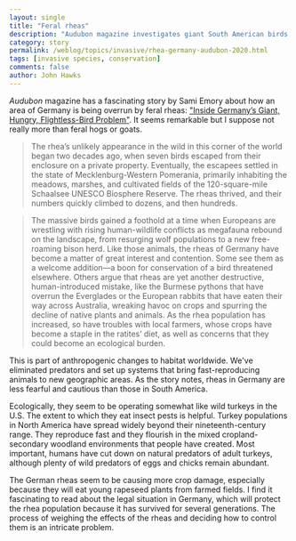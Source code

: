 ```yaml
---
layout: single
title: "Feral rheas"
description: "Audubon magazine investigates giant South American birds becoming established as a feral population in Germany."
category: story
permalink: /weblog/topics/invasive/rhea-germany-audubon-2020.html
tags: [invasive species, conservation]
comments: false
author: John Hawks
---
```


<em>Audubon</em> magazine has a fascinating story by Sami Emory about how an area of Germany is being overrun by feral rheas: <a href="https://www.audubon.org/news/inside-germanys-giant-hungry-flightless-bird-problem">"Inside Germany’s Giant, Hungry, Flightless-Bird Problem"</a>. It seems remarkable but I suppose not really more than feral hogs or goats. 

<blockquote>The rhea’s unlikely appearance in the wild in this corner of the world began two decades ago, when seven birds escaped from their enclosure on a private property. Eventually, the escapees settled in the state of Mecklenburg-Western Pomerania, primarily inhabiting the meadows, marshes, and cultivated fields of the 120-square-mile Schaalsee UNESCO Biosphere Reserve. The rheas thrived, and their numbers quickly climbed to dozens, and then hundreds.</blockquote>

<blockquote>The massive birds gained a foothold at a time when Europeans are wrestling with rising human-wildlife conflicts as megafauna rebound on the landscape, from resurging wolf populations to a new free-roaming bison herd. Like those animals, the rheas of Germany have become a matter of great interest and contention. Some see them as a welcome addition—a boon for conservation of a bird threatened elsewhere. Others argue that rheas are yet another destructive, human-introduced mistake, like the Burmese pythons that have overrun the Everglades or the European rabbits that have eaten their way across Australia, wreaking havoc on crops and spurring the decline of native plants and animals. As the rhea population has increased, so have troubles with local farmers, whose crops have become a staple in the ratites’ diet, as well as concerns that they could become an ecological burden.</blockquote>

This is part of anthropogenic changes to habitat worldwide. We've eliminated predators and set up systems that bring fast-reproducing animals to new geographic areas. As the story notes, rheas in Germany are less fearful and cautious than those in South America. 

Ecologically, they seem to be operating somewhat like wild turkeys in the U.S. The extent to which they eat insect pests is helpful. Turkey populations in North America have spread widely beyond their nineteenth-century range. They reproduce fast and they flourish in the mixed cropland-secondary woodland environments that people have created. Most important, humans have cut down on natural predators of adult turkeys, although plenty of wild predators of eggs and chicks remain abundant. 

The German rheas seem to be causing more crop damage, especially because they will eat young rapeseed plants from farmed fields. I find it fascinating to read about the legal situation in Germany, which will protect the rhea population because it has survived for several generations. The process of weighing the effects of the rheas and deciding how to control them is an intricate problem. 


